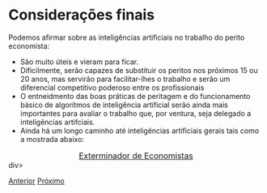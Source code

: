 # Considerações finais

Podemos afirmar sobre as inteligências artificiais no trabalho do perito economista:

- São muito úteis e vieram para ficar.
- Dificilmente, serão capazes de substituir os peritos nos próximos 15 ou 20 anos, mas servirão para facilitar-lhes o trabalho e serão um diferencial competitivo poderoso entre os profissionais
- O entneidmento das boas práticas de peritagem e do funcionamento básico de algoritmos de inteligência artificial serão ainda mais importantes para avaliar o trabalho que, por ventura, seja delegado a inteligências artifciais.
- Ainda há um longo caminho até inteligências artificiais gerais tais como a mostrada abaixo:

<div style='text-align:center; font-size: 16px'> <a href="https://www.youtube.com/embed/2D9FfPyebss?si=zreLSsbEXokOdJhk&amp;clip=UgkxtgjdmSBniV8QE4SkD0pj7jDpFWlE2-jf&amp;clipt=EPirDhiA0w4">Exterminador de Economistas</a></div>div>

 
[Anterior](resultados.md)    [Próximo](../index.md)










